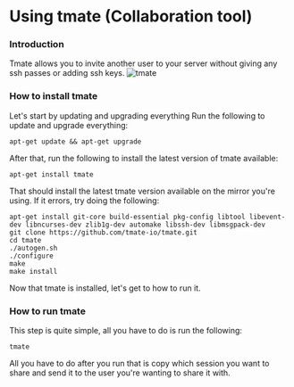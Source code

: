 # Using tmate (Collaboration tool)
### Introduction
Tmate allows you to invite another user to your server without giving any ssh passes or adding ssh keys.
![tmate](https://techout.is-a.dev/BD4qMvGX)
### How to install tmate
Let's start by updating and upgrading everything
Run the following to update and upgrade everything:
```
apt-get update && apt-get upgrade
```
After that, run the following to install the latest version of tmate available: 
```
apt-get install tmate
```
That should install the latest tmate version available on the mirror you're using.
If it errors, try doing the following:
```
apt-get install git-core build-essential pkg-config libtool libevent-dev libncurses-dev zlib1g-dev automake libssh-dev libmsgpack-dev
git clone https://github.com/tmate-io/tmate.git
cd tmate
./autogen.sh
./configure
make
make install
```
Now that tmate is installed, let's get to how to run it.
### How to run tmate
This step is quite simple, all you have to do is run the following:
```
tmate
```
All you have to do after you run that is copy which session you want to share and send it to the user you're wanting to share it with.
